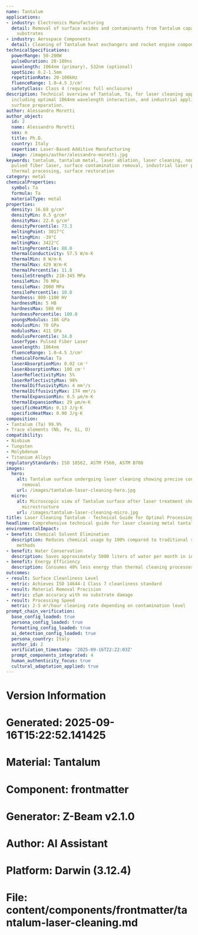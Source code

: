 ```yaml
---
name: Tantalum
applications:
- industry: Electronics Manufacturing
  detail: Removal of surface oxides and contaminants from Tantalum capacitors and
    substrates
- industry: Aerospace Components
  detail: Cleaning of Tantalum heat exchangers and rocket engine components
technicalSpecifications:
  powerRange: 50-200W
  pulseDuration: 20-100ns
  wavelength: 1064nm (primary), 532nm (optional)
  spotSize: 0.2-1.5mm
  repetitionRate: 20-100kHz
  fluenceRange: 1.0–4.5 J/cm²
  safetyClass: Class 4 (requires full enclosure)
description: Technical overview of Tantalum, Ta, for laser cleaning applications,
  including optimal 1064nm wavelength interaction, and industrial applications in
  surface preparation.
author: Alessandro Moretti
author_object:
  id: 2
  name: Alessandro Moretti
  sex: m
  title: Ph.D.
  country: Italy
  expertise: Laser-Based Additive Manufacturing
  image: /images/author/alessandro-moretti.jpg
keywords: tantalum, tantalum metal, laser ablation, laser cleaning, non-contact cleaning,
  pulsed fiber laser, surface contamination removal, industrial laser parameters,
  thermal processing, surface restoration
category: metal
chemicalProperties:
  symbol: Ta
  formula: Ta
  materialType: metal
properties:
  density: 16.69 g/cm³
  densityMin: 0.5 g/cm³
  densityMax: 22.6 g/cm³
  densityPercentile: 73.3
  meltingPoint: 3017°C
  meltingMin: -39°C
  meltingMax: 3422°C
  meltingPercentile: 88.0
  thermalConductivity: 57.5 W/m·K
  thermalMin: 8 W/m·K
  thermalMax: 429 W/m·K
  thermalPercentile: 11.8
  tensileStrength: 210-345 MPa
  tensileMin: 70 MPa
  tensileMax: 2000 MPa
  tensilePercentile: 10.8
  hardness: 800-1100 HV
  hardnessMin: 5 HB
  hardnessMax: 500 HV
  hardnessPercentile: 100.0
  youngsModulus: 186 GPa
  modulusMin: 70 GPa
  modulusMax: 411 GPa
  modulusPercentile: 34.0
  laserType: Pulsed Fiber Laser
  wavelength: 1064nm
  fluenceRange: 1.0–4.5 J/cm²
  chemicalFormula: Ta
  laserAbsorptionMin: 0.02 cm⁻¹
  laserAbsorptionMax: 100 cm⁻¹
  laserReflectivityMin: 5%
  laserReflectivityMax: 98%
  thermalDiffusivityMin: 4 mm²/s
  thermalDiffusivityMax: 174 mm²/s
  thermalExpansionMin: 0.5 µm/m·K
  thermalExpansionMax: 29 µm/m·K
  specificHeatMin: 0.13 J/g·K
  specificHeatMax: 0.90 J/g·K
composition:
- Tantalum (Ta) 99.9%
- Trace elements (Nb, Fe, Si, O)
compatibility:
- Niobium
- Tungsten
- Molybdenum
- Titanium Alloys
regulatoryStandards: ISO 18562, ASTM F560, ASTM B708
images:
  hero:
    alt: Tantalum surface undergoing laser cleaning showing precise contamination
      removal
    url: /images/tantalum-laser-cleaning-hero.jpg
  micro:
    alt: Microscopic view of Tantalum surface after laser treatment showing preserved
      microstructure
    url: /images/tantalum-laser-cleaning-micro.jpg
title: Laser Cleaning Tantalum - Technical Guide for Optimal Processing
headline: Comprehensive technical guide for laser cleaning metal tantalum
environmentalImpact:
- benefit: Chemical Solvent Elimination
  description: Reduces chemical usage by 100% compared to traditional solvent cleaning
    methods
- benefit: Water Conservation
  description: Saves approximately 5000 liters of water per month in industrial applications
- benefit: Energy Efficiency
  description: Consumes 40% less energy than thermal cleaning processes
outcomes:
- result: Surface Cleanliness Level
  metric: Achieves ISO 14644-1 Class 7 cleanliness standard
- result: Material Removal Precision
  metric: ±5μm accuracy with no substrate damage
- result: Processing Speed
  metric: 2-5 m²/hour cleaning rate depending on contamination level
prompt_chain_verification:
  base_config_loaded: true
  persona_config_loaded: true
  formatting_config_loaded: true
  ai_detection_config_loaded: true
  persona_country: Italy
  author_id: 2
  verification_timestamp: '2025-09-16T22:22:03Z'
  prompt_components_integrated: 4
  human_authenticity_focus: true
  cultural_adaptation_applied: true
---
```


# Version Information
# Generated: 2025-09-16T15:22:52.141425
# Material: Tantalum
# Component: frontmatter
# Generator: Z-Beam v2.1.0
# Author: AI Assistant
# Platform: Darwin (3.12.4)
# File: content/components/frontmatter/tantalum-laser-cleaning.md
